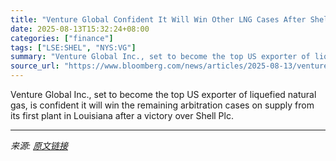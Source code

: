 ```yaml
---
title: "Venture Global Confident It Will Win Other LNG Cases After Shell"
date: 2025-08-13T15:32:24+08:00
categories: ["finance"]
tags: ["LSE:SHEL", "NYS:VG"]
summary: "Venture Global Inc., set to become the top US exporter of liquefied natural gas, is confident it will win the remaining arbitration cases on supply from its first plant in Louisiana after a victory ov"
source_url: "https://www.bloomberg.com/news/articles/2025-08-13/venture-global-confident-it-will-win-other-cases-after-shell"
---
```


Venture Global Inc., set to become the top US exporter of liquefied natural gas, is confident it will win the remaining arbitration cases on supply from its first plant in Louisiana after a victory over Shell Plc.

---

*来源: [原文链接](https://www.bloomberg.com/news/articles/2025-08-13/venture-global-confident-it-will-win-other-cases-after-shell)*
